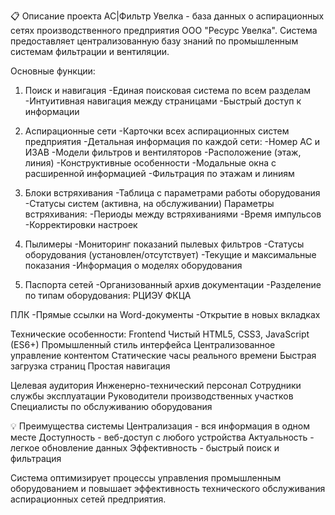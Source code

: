 📋 Описание проекта
AC|Фильтр Увелка - база данных о аспирационных сетях производственного предприятия ООО "Ресурс Увелка". Система предоставляет централизованную базу знаний по промышленным системам фильтрации и вентиляции.

Основные функции:

1. Поиск и навигация
-Единая поисковая система по всем разделам
-Интуитивная навигация между страницами
-Быстрый доступ к информации

2. Аспирационные сети
-Карточки всех аспирационных систем предприятия
-Детальная информация по каждой сети:
-Номер АС и ИЗАВ
-Модели фильтров и вентиляторов
-Расположение (этаж, линия)
-Конструктивные особенности
-Модальные окна с расширенной информацией
-Фильтрация по этажам и линиям

3. Блоки встряхивания
-Таблица с параметрами работы оборудования
-Статусы систем (активна, на обслуживании)
Параметры встряхивания:
-Периоды между встряхиваниями
-Время импульсов
-Корректировки настроек

4. Пылимеры
-Мониторинг показаний пылевых фильтров
-Статусы оборудования (установлен/отсутствует)
-Текущие и максимальные показания
-Информация о моделях оборудования

5. Паспорта сетей
-Организованный архив документации
-Разделение по типам оборудования:
    РЦИЭУ
    ФКЦА

ПЛК
-Прямые ссылки на Word-документы
-Открытие в новых вкладках

Технические особенности:
Frontend
Чистый HTML5, CSS3, JavaScript (ES6+)
Промышленный стиль интерфейса
Централизованное управление контентом
Статические часы реального времени
Быстрая загрузка страниц
Простая навигация

Целевая аудитория
Инженерно-технический персонал
Сотрудники службы эксплуатации
Руководители производственных участков
Специалисты по обслуживанию оборудования

💡 Преимущества системы
Централизация - вся информация в одном месте
Доступность - веб-доступ с любого устройства
Актуальность - легкое обновление данных
Эффективность - быстрый поиск и фильтрация

Система оптимизирует процессы управления промышленным оборудованием и повышает эффективность технического обслуживания аспирационных сетей предприятия.